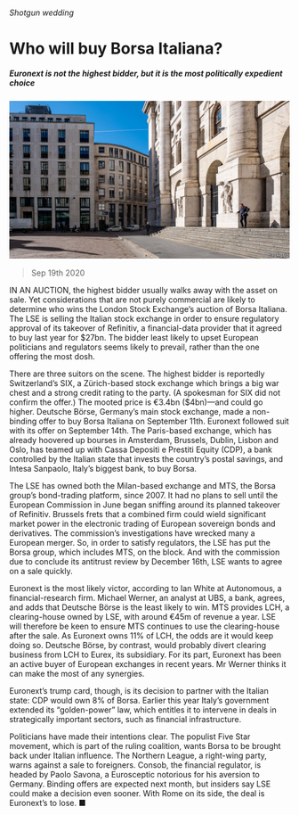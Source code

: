 ###### Shotgun wedding

# Who will buy Borsa Italiana? 

##### Euronext is not the highest bidder, but it is the most politically expedient choice 

![image](images/20200919_FNP503.jpg) 

> Sep 19th 2020 

IN AN AUCTION, the highest bidder usually walks away with the asset on sale. Yet considerations that are not purely commercial are likely to determine who wins the London Stock Exchange’s auction of Borsa Italiana. The LSE is selling the Italian stock exchange in order to ensure regulatory approval of its takeover of Refinitiv, a financial-data provider that it agreed to buy last year for $27bn. The bidder least likely to upset European politicians and regulators seems likely to prevail, rather than the one offering the most dosh.

There are three suitors on the scene. The highest bidder is reportedly Switzerland’s SIX, a Zürich-based stock exchange which brings a big war chest and a strong credit rating to the party. (A spokesman for SIX did not confirm the offer.) The mooted price is €3.4bn ($4bn)—and could go higher. Deutsche Börse, Germany’s main stock exchange, made a non-binding offer to buy Borsa Italiana on September 11th. Euronext followed suit with its offer on September 14th. The Paris-based exchange, which has already hoovered up bourses in Amsterdam, Brussels, Dublin, Lisbon and Oslo, has teamed up with Cassa Depositi e Prestiti Equity (CDP), a bank controlled by the Italian state that invests the country’s postal savings, and Intesa Sanpaolo, Italy’s biggest bank, to buy Borsa.


The LSE has owned both the Milan-based exchange and MTS, the Borsa group’s bond-trading platform, since 2007. It had no plans to sell until the European Commission in June began sniffing around its planned takeover of Refinitiv. Brussels frets that a combined firm could wield significant market power in the electronic trading of European sovereign bonds and derivatives. The commission’s investigations have wrecked many a European merger. So, in order to satisfy regulators, the LSE has put the Borsa group, which includes MTS, on the block. And with the commission due to conclude its antitrust review by December 16th, LSE wants to agree on a sale quickly.

Euronext is the most likely victor, according to Ian White at Autonomous, a financial-research firm. Michael Werner, an analyst at UBS, a bank, agrees, and adds that Deutsche Börse is the least likely to win. MTS provides LCH, a clearing-house owned by LSE, with around €45m of revenue a year. LSE will therefore be keen to ensure MTS continues to use the clearing-house after the sale. As Euronext owns 11% of LCH, the odds are it would keep doing so. Deutsche Börse, by contrast, would probably divert clearing business from LCH to Eurex, its subsidiary. For its part, Euronext has been an active buyer of European exchanges in recent years. Mr Werner thinks it can make the most of any synergies.

Euronext’s trump card, though, is its decision to partner with the Italian state: CDP would own 8% of Borsa. Earlier this year Italy’s government extended its “golden-power” law, which entitles it to intervene in deals in strategically important sectors, such as financial infrastructure.

Politicians have made their intentions clear. The populist Five Star movement, which is part of the ruling coalition, wants Borsa to be brought back under Italian influence. The Northern League, a right-wing party, warns against a sale to foreigners. Consob, the financial regulator, is headed by Paolo Savona, a Eurosceptic notorious for his aversion to Germany. Binding offers are expected next month, but insiders say LSE could make a decision even sooner. With Rome on its side, the deal is Euronext’s to lose. ■

